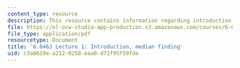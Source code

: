 ```yaml
---
content_type: resource
description: This resource contains information regarding introduction, median finding.
file: https://ol-ocw-studio-app-production.s3.amazonaws.com/courses/6-046j-design-and-analysis-of-algorithms-spring-2012/c3a8610ea2120258eaa0d71f95f59fde_MIT6_046JS12_lec01.pdf
file_type: application/pdf
resourcetype: Document
title: '6.046J Lecture 1: Introduction, median finding'
uid: c3a8610e-a212-0258-eaa0-d71f95f59fde
---
```

